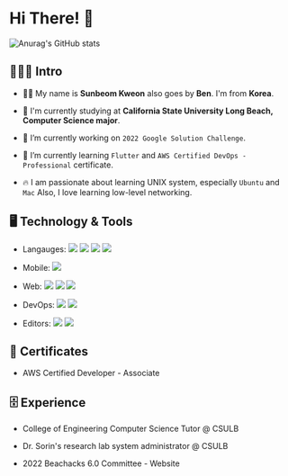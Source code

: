 <link rel="stylesheet" href="https://for-github-ben-kweon-4373.s3.us-west-1.amazonaws.com/readme-css/index.css">

# Hi There! <span class="wave">👋</span>

![Anurag's GitHub stats](https://github-readme-stats.vercel.app/api?username=ben9543&show_icons=true)

## 🙇🏻‍♂️ Intro

- 👦🏻 My name is **Sunbeom Kweon** also goes by **Ben**. I'm from **Korea**.

- 📖 I'm currently studying at **California State University Long Beach, Computer Science major**.

- 🔭 I’m currently working on `2022 Google Solution Challenge`.

- 🌱 I’m currently learning `Flutter` and `AWS Certified DevOps - Professional` certificate.

- 🔥 I am passionate about learning UNIX system, especially `Ubuntu` and `Mac` Also, I love learning low-level networking.


## 🖥 Technology & Tools

- Langauges: ![](https://img.shields.io/badge/Code-JavaScript-informational?style=flat-square&logo=Javascript&logoColor=F7DF1E&color=F7DF1E)  ![](https://img.shields.io/badge/Code-Java-informational?style=flat-square&logo=java&logoColor=FF0000&color=5382a1) ![](https://img.shields.io/badge/Code-C++-informational?style=flat-square&logo=cplusplus&logoColor=FF69B4&color=FF69B4) ![](https://img.shields.io/badge/Scrapping%20&%20Algorithms-Python-informational?style=flat-square&logo=python&logoColor=3776AB&color=3776AB)

- Mobile: ![](https://img.shields.io/badge/ios%20&%20Android-Flutter-informational?style=flat-square&logo=flutter&logoColor=42A5F5&color=42A5F5)

- Web: ![](https://img.shields.io/badge/Backend-NodeJS-informational?style=flat-square&logo=nodedotjs&logoColor=87C000&color=87C000) ![](https://img.shields.io/badge/Frontend-React-informational?style=flat-square&logo=react&logoColor=61DAFB&color=61DAFB) ![](https://img.shields.io/badge/Web-PHP-informational?style=flat-square&logo=php&color=8993be)

- DevOps: ![](https://img.shields.io/badge/Cloud-AWS-informational?style=flat-square&color=FF9900&logo=amazonaws&logoColor=FF9900) ![](https://img.shields.io/badge/Terminal-Bash-informational?style=flat-square&logo=gnubash&color=000&logoColor=000) 

- Editors: ![](https://img.shields.io/badge/Editor-Visual%20Studio%20Code-informational?style=flat-square&color=007ACC&logo=visualstudiocode&logoColor=007ACC) ![](https://img.shields.io/badge/Editor-Vim-informational?style=flat-square&color=008000&logo=vim&logoColor=008000)

## 🔖 Certificates

- AWS Certified Developer - Associate

## 🗄 Experience

- College of Engineering Computer Science Tutor @ CSULB

- Dr. Sorin's research lab system administrator @ CSULB

- 2022 Beachacks 6.0 Committee - Website

